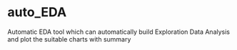 # auto_EDA
Automatic EDA tool which can automatically build Exploration Data Analysis and plot the suitable charts with summary
